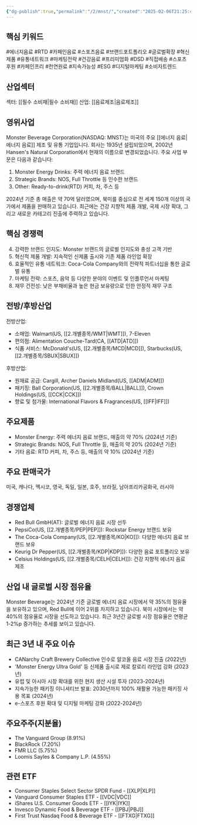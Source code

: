 ```yaml
---
{"dg-publish":true,"permalink":"/2/mnst/","created":"2025-02-06T21:25:41.785+09:00","updated":"2025-07-29T21:37:04.926+09:00"}
---
```


## 핵심 키워드

#에너지음료 #RTD #카페인음료 #스포츠음료 #브랜드포트폴리오 #글로벌확장 #혁신제품 #유통네트워크 #마케팅전략 #건강음료 #프리미엄화 #DSD #직접배송 #스포츠후원 #카페인프리 #천연원료 #지속가능성 #ESG #디지털마케팅 #소비자트렌드

## 산업섹터

섹터: [[필수 소비재\|필수 소비재]]
산업: [[음료제조\|음료제조]]

## 영위사업

Monster Beverage Corporation(NASDAQ: MNST)는 미국의 주요 [[에너지 음료\|에너지 음료]] 제조 및 유통 기업입니다. 회사는 1935년 설립되었으며, 2002년 Hansen's Natural Corporation에서 현재의 이름으로 변경되었습니다. 주요 사업 부문은 다음과 같습니다:

1. Monster Energy Drinks: 주력 에너지 음료 브랜드
2. Strategic Brands: NOS, Full Throttle 등 인수한 브랜드
3. Other: Ready-to-drink(RTD) 커피, 차, 주스 등

2024년 기준 총 매출은 약 70억 달러였으며, 북미를 중심으로 전 세계 150개 이상의 국가에서 제품을 판매하고 있습니다. 최근에는 건강 지향적 제품 개발, 국제 시장 확대, 그리고 새로운 카테고리 진출에 주력하고 있습니다.

## 핵심 경쟁력

4. 강력한 브랜드 인지도: Monster 브랜드의 글로벌 인지도와 충성 고객 기반
5. 혁신적 제품 개발: 지속적인 신제품 출시와 기존 제품 라인업 확장
6. 효율적인 유통 네트워크: Coca-Cola Company와의 전략적 파트너십을 통한 글로벌 유통
7. 마케팅 전략: 스포츠, 음악 등 다양한 분야의 이벤트 및 인플루언서 마케팅
8. 재무 건전성: 낮은 부채비율과 높은 현금 보유량으로 인한 안정적 재무 구조

## 전방/후방산업

전방산업:

- 소매업: Walmart(US, [[2.개별종목/WMT\|WMT]]), 7-Eleven
- 편의점: Alimentation Couche-Tard(CA, [[ATD\|ATD]])
- 식품 서비스: McDonald's(US, [[2.개별종목/MCD\|MCD]]), Starbucks(US, [[2.개별종목/SBUX\|SBUX]])

후방산업:

- 원재료 공급: Cargill, Archer Daniels Midland(US, [[ADM\|ADM]])
- 패키징: Ball Corporation(US, [[2.개별종목/BALL\|BALL]]), Crown Holdings(US, [[CCK\|CCK]])
- 향료 및 첨가물: International Flavors & Fragrances(US, [[IFF\|IFF]])

## 주요제품

- Monster Energy: 주력 에너지 음료 브랜드, 매출의 약 70% (2024년 기준)
- Strategic Brands: NOS, Full Throttle 등, 매출의 약 20% (2024년 기준)
- 기타 음료: RTD 커피, 차, 주스 등, 매출의 약 10% (2024년 기준)

## 주요 판매국가

미국, 캐나다, 멕시코, 영국, 독일, 일본, 호주, 브라질, 남아프리카공화국, 러시아

## 경쟁업체

- Red Bull GmbH(AT): 글로벌 에너지 음료 시장 선두
- PepsiCo(US, [[2.개별종목/PEP\|PEP]]): Rockstar Energy 브랜드 보유
- The Coca-Cola Company(US, [[2.개별종목/KO\|KO]]): 다양한 에너지 음료 브랜드 보유
- Keurig Dr Pepper(US, [[2.개별종목/KDP\|KDP]]): 다양한 음료 포트폴리오 보유
- Celsius Holdings(US, [[2.개별종목/CELH\|CELH]]): 건강 지향적 에너지 음료 제조

## 산업 내 글로벌 시장 점유율

Monster Beverage는 2024년 기준 글로벌 에너지 음료 시장에서 약 35%의 점유율을 보유하고 있으며, Red Bull에 이어 2위를 차지하고 있습니다. 북미 시장에서는 약 40%의 점유율로 시장을 선도하고 있습니다. 최근 3년간 글로벌 시장 점유율은 연평균 1-2%p 증가하는 추세를 보이고 있습니다.

## 최근 3년 내 주요 이슈

- CANarchy Craft Brewery Collective 인수로 알코올 음료 시장 진출 (2022년)
- 'Monster Energy Ultra Gold' 등 신제품 출시로 제로 칼로리 라인업 강화 (2023년)
- 유럽 및 아시아 시장 확대를 위한 현지 생산 시설 투자 (2023-2024년)
- 지속가능한 패키징 이니셔티브 발표: 2030년까지 100% 재활용 가능한 패키징 사용 목표 (2024년)
- e-스포츠 후원 확대 및 디지털 마케팅 강화 (2022-2024년)

## 주요주주(지분율)

- The Vanguard Group (8.91%)
- BlackRock (7.20%)
- FMR LLC (5.75%)
- Loomis Sayles & Company L.P. (4.55%)

## 관련 ETF

- Consumer Staples Select Sector SPDR Fund - [[XLP\|XLP]]
- Vanguard Consumer Staples ETF - [[VDC\|VDC]]
- iShares U.S. Consumer Goods ETF - [[IYK\|IYK]]
- Invesco Dynamic Food & Beverage ETF - [[PBJ\|PBJ]]
- First Trust Nasdaq Food & Beverage ETF - [[FTXG\|FTXG]]